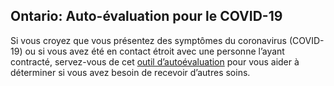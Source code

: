 ## Ontario: Auto-évaluation pour le COVID-19

Si vous croyez que vous présentez des symptômes du coronavirus (COVID-19) ou si vous avez été en contact étroit avec une personne l’ayant contracté, servez-vous de cet [outil d’autoévaluation](https://covid-19.ontario.ca/autoevaluation/#q0) pour vous aider à déterminer si vous avez besoin de recevoir d’autres soins.
